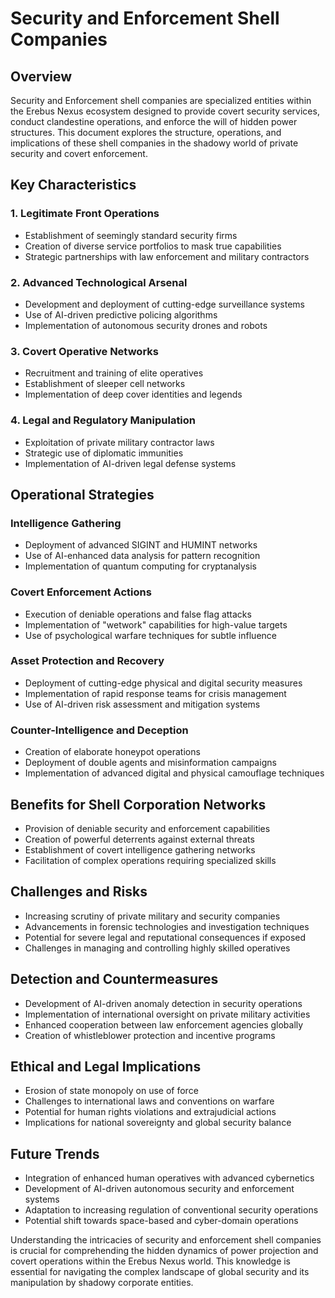 # Security and Enforcement Shell Companies

## Overview

Security and Enforcement shell companies are specialized entities within the Erebus Nexus ecosystem designed to provide covert security services, conduct clandestine operations, and enforce the will of hidden power structures. This document explores the structure, operations, and implications of these shell companies in the shadowy world of private security and covert enforcement.

## Key Characteristics

### 1. Legitimate Front Operations

- Establishment of seemingly standard security firms
- Creation of diverse service portfolios to mask true capabilities
- Strategic partnerships with law enforcement and military contractors

### 2. Advanced Technological Arsenal

- Development and deployment of cutting-edge surveillance systems
- Use of AI-driven predictive policing algorithms
- Implementation of autonomous security drones and robots

### 3. Covert Operative Networks

- Recruitment and training of elite operatives
- Establishment of sleeper cell networks
- Implementation of deep cover identities and legends

### 4. Legal and Regulatory Manipulation

- Exploitation of private military contractor laws
- Strategic use of diplomatic immunities
- Implementation of AI-driven legal defense systems

## Operational Strategies

### Intelligence Gathering

- Deployment of advanced SIGINT and HUMINT networks
- Use of AI-enhanced data analysis for pattern recognition
- Implementation of quantum computing for cryptanalysis

### Covert Enforcement Actions

- Execution of deniable operations and false flag attacks
- Implementation of "wetwork" capabilities for high-value targets
- Use of psychological warfare techniques for subtle influence

### Asset Protection and Recovery

- Deployment of cutting-edge physical and digital security measures
- Implementation of rapid response teams for crisis management
- Use of AI-driven risk assessment and mitigation systems

### Counter-Intelligence and Deception

- Creation of elaborate honeypot operations
- Deployment of double agents and misinformation campaigns
- Implementation of advanced digital and physical camouflage techniques

## Benefits for Shell Corporation Networks

- Provision of deniable security and enforcement capabilities
- Creation of powerful deterrents against external threats
- Establishment of covert intelligence gathering networks
- Facilitation of complex operations requiring specialized skills

## Challenges and Risks

- Increasing scrutiny of private military and security companies
- Advancements in forensic technologies and investigation techniques
- Potential for severe legal and reputational consequences if exposed
- Challenges in managing and controlling highly skilled operatives

## Detection and Countermeasures

- Development of AI-driven anomaly detection in security operations
- Implementation of international oversight on private military activities
- Enhanced cooperation between law enforcement agencies globally
- Creation of whistleblower protection and incentive programs

## Ethical and Legal Implications

- Erosion of state monopoly on use of force
- Challenges to international laws and conventions on warfare
- Potential for human rights violations and extrajudicial actions
- Implications for national sovereignty and global security balance

## Future Trends

- Integration of enhanced human operatives with advanced cybernetics
- Development of AI-driven autonomous security and enforcement systems
- Adaptation to increasing regulation of conventional security operations
- Potential shift towards space-based and cyber-domain operations

Understanding the intricacies of security and enforcement shell companies is crucial for comprehending the hidden dynamics of power projection and covert operations within the Erebus Nexus world. This knowledge is essential for navigating the complex landscape of global security and its manipulation by shadowy corporate entities.
